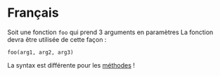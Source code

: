 # Français

Soit une fonction `foo` qui prend 3 arguments en paramètres
La fonction devra être utilisée de cette façon :
```scribi
foo(arg1, arg2, arg3)
```
La syntax est différente pour les [méthodes](../POO/methods/call) !